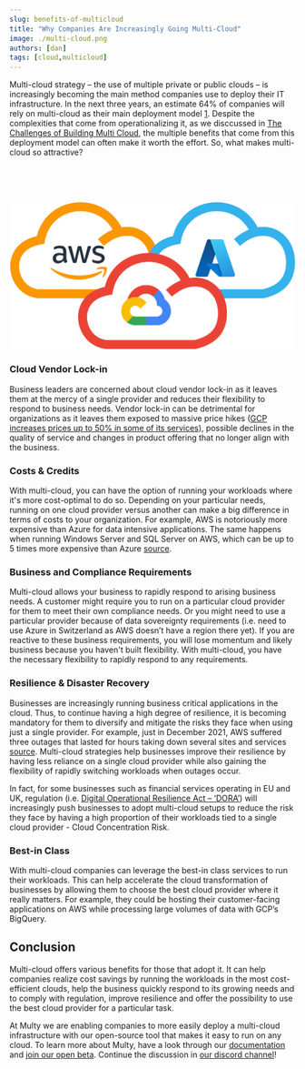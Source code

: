```yaml
---
slug: benefits-of-multicloud
title: "Why Companies Are Increasingly Going Multi-Cloud"
image: ./multi-cloud.png
authors: [dan]
tags: [cloud,multicloud]
---
```


Multi-cloud strategy – the use of multiple private or public clouds – is increasingly becoming the main method companies use to deploy their IT infrastructure. In the next three years, an estimate 64% of companies will rely on multi-cloud as their main deployment model [1]([https://google.com](https://www.nutanix.com/enterprise-cloud-index)).  Despite the complexities that come from operationalizing it, as we disccussed in [The Challenges of Building Multi Cloud](https://docs.multy.dev/blog/challenges-of-building-multi-cloud/), the multiple benefits that come from this deployment model can often make it worth the effort. So, what makes multi-cloud so attractive?

<br/>
<br/>
<br/>

<div class="text--center" >

<div style={{display: 'block',marginLeft: 'auto',marginRight: 'auto',width: '70%'}}>

![gRPC vs REST](./multi-cloud.png)

</div>

</div>

<!--truncate-->

### Cloud Vendor Lock-in

Business leaders are concerned about cloud vendor lock-in as it leaves them at the mercy of a single provider and reduces their flexibility to respond to business needs. Vendor lock-in can be detrimental for organizations as it leaves them exposed to massive price hikes ([GCP increases prices up to 50% in some of its services](https://techcrunch.com/2022/03/14/inflation-is-real-google-cloud-raises-its-storage-prices/)), possible declines in the quality of service and changes in product offering that no longer align with the business.   

### Costs & Credits

With multi-cloud, you can have the option of running your workloads where it's more cost-optimal to do so. Depending on your particular needs, running on one cloud provider versus another can make a big difference in terms of costs to your organization. For example, AWS is notoriously more expensive than Azure for data intensive applications. The same happens when running Windows Server and SQL Server on AWS, which can be up to 5 times more expensive than Azure [source](https://multy.dev).

### Business and Compliance Requirements

Multi-cloud allows your business to rapidly respond to arising business needs. A customer might require you to run on a particular cloud provider for them to meet their own compliance needs. Or you might need to use a particular provider because of data sovereignty requirements (i.e. need to use Azure in Switzerland as AWS doesn’t have a region there yet). If you are reactive to these business requirements, you will lose momentum and likely business because you haven't built flexibility. With multi-cloud, you have the necessary flexibility to rapidly respond to any requirements.

### Resilience & Disaster Recovery

Businesses are increasingly running business critical applications in the cloud. Thus, to continue having a high degree of resilience, it is becoming mandatory for them to diversify and mitigate the risks they face when using just a single provider. For example, just in December 2021, AWS suffered three outages that lasted for hours taking down several sites and services [source](https://www.zdnet.com/article/aws-suffers-third-outage-of-the-month/).  Multi-cloud strategies help businesses improve their resilience by having less reliance on a single cloud provider while also gaining the flexibility of rapidly switching workloads when outages occur.

In fact, for some businesses such as financial services operating in EU and UK, regulation (i.e. [Digital Operational Resilience Act – ‘DORA’](https://www.consilium.europa.eu/en/press/press-releases/2022/05/11/digital-finance-provisional-agreement-reached-on-dora/)) will increasingly push businesses to adopt multi-cloud setups to reduce the risk they face by having a high proportion of their workloads tied to a single cloud provider - Cloud Concentration Risk.   

### Best-in Class

With multi-cloud companies can leverage the best-in class services to run their workloads. This can help accelerate the cloud transformation of businesses by allowing them to choose the best cloud provider where it really matters. For example, they could be hosting their customer-facing applications on AWS while processing large volumes of data with GCP’s BigQuery.  

## Conclusion

Multi-cloud offers various benefits for those that adopt it. It can help companies realize cost savings by running the workloads in the most cost-efficient clouds, help the business quickly respond to its growing needs and to comply with regulation, improve resilience and offer the possibility to use the best cloud provider for a particular task.

At Multy we are enabling companies to more easily deploy a multi-cloud infrastructure with our open-source tool that makes it easy to run on any cloud. To learn more about Multy, have a look through our [documentation](https://docs.multy.dev/introduction) and [join our open beta](https://multy.dev/#beta). Continue the discussion in [our discord channel](https://discord.com/invite/rgaKXY4tCZ)!
